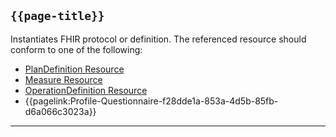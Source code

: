 ## <code>{{page-title}}</code>
Instantiates FHIR protocol or definition. The referenced resource should conform to one of the following:

- <a href="https://www.hl7.org/fhir/r4/plandefinition.html">PlanDefinition Resource</a>
- <a href="https://www.hl7.org/fhir/r4/measure.html">Measure Resource</a>
- <a href="https://www.hl7.org/fhir/r4/operationdefinition.html">OperationDefinition Resource</a>
- {{pagelink:Profile-Questionnaire-f28dde1a-853a-4d5b-85fb-d6a066c3023a}}




---

